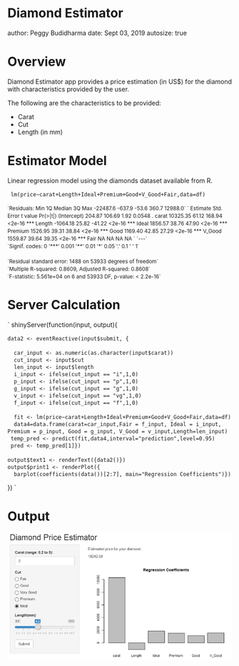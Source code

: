 Diamond Estimator
========================================================
author: Peggy Budidharma
date: Sept 03, 2019
autosize: true

Overview
========================================================

Diamond Estimator app provides a price estimation (in US$) for the diamond with characteristics provided by the user.

The following are the characteristics to be provided: 
- Carat
- Cut
- Length (in mm)

Estimator Model
========================================================

Linear regression model using the diamonds dataset available from R.

     lm(price~carat+Length+Ideal+Premium+Good+V_Good+Fair,data=df)
<small>
`Residuals:
     Min       1Q   Median       3Q      Max 
-22487.6   -637.9    -53.6    360.7  12988.0`
`            Estimate Std. Error t value Pr(>|t|)   
(Intercept)   204.87     106.69    1.92   0.0548 . 
carat       10325.35      61.12  168.94   <2e-16 *** 
Length      -1064.18      25.82  -41.22   <2e-16 *** 
Ideal        1856.57      38.76   47.90   <2e-16 *** 
Premium      1526.95      39.31   38.84   <2e-16 *** 
Good         1169.40      42.85   27.29   <2e-16 *** 
V_Good       1559.87      39.64   39.35   <2e-16 *** 
Fair              NA         NA      NA       NA    `
`---`<br>
`Signif. codes:  0 '***' 0.001 '**' 0.01 '*' 0.05 '.' 0.1 ' ' 1`<br>
<br>
`Residual standard error: 1488 on 53933 degrees of freedom`<br>
`Multiple R-squared:  0.8609,	Adjusted R-squared:  0.8608` <br>
`F-statistic: 5.561e+04 on 6 and 53933 DF,  p-value: < 2.2e-16`
</small>

Server Calculation
========================================================

` 
shinyServer(function(input, output){

    data2 <- eventReactive(input$submit, {
      
      car_input <- as.numeric(as.character(input$carat))
      cut_input <- input$cut
      len_input <- input$length
      i_input <- ifelse(cut_input == "i",1,0)
      p_input <- ifelse(cut_input == "p",1,0)
      g_input <- ifelse(cut_input == "g",1,0)
      v_input <- ifelse(cut_input == "vg",1,0)
      f_input <- ifelse(cut_input == "f",1,0)
    
      fit <- lm(price~carat+Length+Ideal+Premium+Good+V_Good+Fair,data=df)
      data4=data.frame(carat=car_input,Fair = f_input, Ideal = i_input, Premium = p_input, Good = g_input, V_Good = v_input,Length=len_input)
     temp_pred <- predict(fit,data4,interval="prediction",level=0.95)
     pred <- temp_pred[1]})
     
    output$text1 <- renderText({data2()})
    output$print1 <- renderPlot({  
      barplot(coefficients(data())[2:7], main="Regression Coefficients")})
})
`

Output
========================================================

![result](DiamondEstimator_Shiny.jpg)

